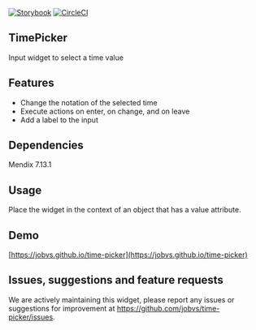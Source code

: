 [![Storybook](https://github.com/storybooks/press/blob/master/badges/storybook.svg)](https://jobvs.github.io/time-picker)
[![CircleCI](https://circleci.com/gh/jobvs/time-picker.svg?style=shield)](https://circleci.com/gh/jobvs/time-picker)

## TimePicker

Input widget to select a time value

## Features

-   Change the notation of the selected time
-   Execute actions on enter, on change, and on leave
-   Add a label to the input

## Dependencies

Mendix 7.13.1

## Usage

Place the widget in the context of an object that has a value attribute.

## Demo

[https://jobvs.github.io/time-picker](https://jobvs.github.io/time-picker)

## Issues, suggestions and feature requests

We are actively maintaining this widget, please report any issues or suggestions for improvement at
https://github.com/jobvs/time-picker/issues.
